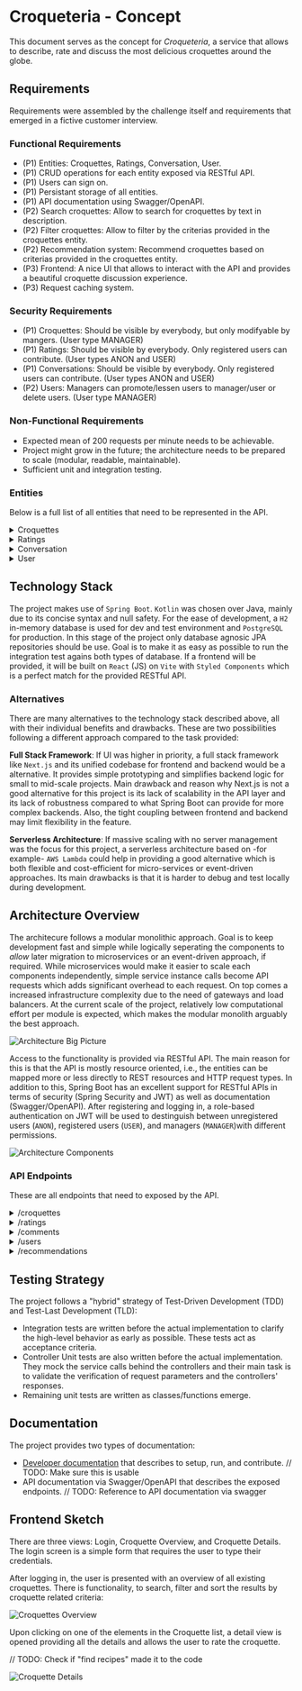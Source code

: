 # Croqueteria - Concept

This document serves as the concept for _Croqueteria_, a service that allows to describe, rate and discuss the most delicious croquettes around the globe.

## Requirements

Requirements were assembled by the challenge itself and requirements that emerged in a fictive customer interview.

### Functional Requirements

- (P1) Entities: Croquettes, Ratings, Conversation, User.
- (P1) CRUD operations for each entity exposed via RESTful API.
- (P1) Users can sign on.
- (P1) Persistant storage of all entities.
- (P1) API documentation using Swagger/OpenAPI.
- (P2) Search croquettes: Allow to search for croquettes by text in description.
- (P2) Filter croquettes: Allow to filter by the criterias provided in the croquettes entity.
- (P2) Recommendation system: Recommend croquettes based on criterias provided in the croquettes entity.
- (P3) Frontend: A nice UI that allows to interact with the API and provides a beautiful croquette discussion experience.
- (P3) Request caching system.

### Security Requirements

- (P1) Croquettes: Should be visible by everybody, but only modifyable by mangers. (User type MANAGER)
- (P1) Ratings: Should be visible by everybody. Only registered users can contribute. (User types ANON and USER)
- (P1) Conversations: Should be visible by everybody. Only registered users can contribute. (User types ANON and USER)
- (P2) Users: Managers can promote/lessen users to manager/user or delete users. (User type MANAGER)

### Non-Functional Requirements

- Expected mean of 200 requests per minute needs to be achievable.
- Project might grow in the future; the architecture needs to be prepared to scale (modular, readable, maintainable).
- Sufficient unit and integration testing.

### Entities

Below is a full list of all entities that need to be represented in the API.

<details>
 <summary>Croquettes</summary>

> | Field       | Type         | Description                                      |
> | ----------- | ------------ | ------------------------------------------------ |
> | id          | Long Int     | Primary identifier.                              |
> | country     | String       | Home of this type of croquette .                 |
> | name        | String       | The name of the croquette, if available.         |
> | description | String       | Describes the croquettes and their ingrediences. |
> | crunchiness | Int          | How crunchy is the croquette on a 1-5 scale?     |
> | spiciness   | Int          | How spicy is the croquette on a 1-5 scale?       |
> | vegan       | Boolean      | Is it vegan?                                     |
> | form        | Enum<String> | cylindric, disk, ball, oval, or other.           |

</details>

<details>
 <summary>Ratings</summary>

> | Field        | Type     | Description                                           |
> | ------------ | -------- | ----------------------------------------------------- |
> | id           | Long Int | Primary identifier.                                   |
> | corquette_id | Long Int | Foreign key, linking to the croquette.                |
> | use_id       | Long Int | Foreign key, linking the user.                        |
> | rating       | Int      | 1-5 rating of a certain user for a certain croquette. |

</details>

<details>
 <summary>Conversation</summary>

> | Field        | Type      | Description                                      |
> | ------------ | --------- | ------------------------------------------------ |
> | id           | Long Int  | Primary identifier.                              |
> | corquette_id | Long Int  | Foreign key, linking to the croquette.           |
> | use_id       | Long Int  | Foreign key, linking the user.                   |
> | comment      | String    | Comment of a certain user to a certain croquette |
> | created_at   | Timestamp | Timestamp of creation.                           |

</details>

<details>
 <summary>User</summary>

> | Field    | Type     | Description                         |
> | -------- | -------- | ----------------------------------- |
> | id       | Long Int | Primary identifier.                 |
> | email    | String   | User's email, serving as user name. |
> | password | String   | Hashed user password.               |
> | role     | String   | User or Manager                     |

</details>

## Technology Stack

The project makes use of `Spring Boot`. `Kotlin` was chosen over Java, mainly due to its concise syntax and null safety. For the ease of development, a `H2` in-memory database is used for dev and test environment and `PostgreSQL` for production. In this stage of the project only database agnosic JPA repositories should be use. Goal is to make it as easy as possible to run the integration test agains both types of database. If a frontend will be provided, it will be built on `React` (JS) on `Vite` with `Styled Components` which is a perfect match for the provided RESTful API.

### Alternatives

There are many alternatives to the technology stack described above, all with their individual benefits and drawbacks. These are two possibilities following a different approach compared to the task provided:

**Full Stack Framework**: If UI was higher in priority, a full stack framework like `Next.js` and its unified codebase for frontend and backend would be a alternative. It provides simple prototyping and simplifies backend logic for small to mid-scale projects. Main drawback and reason why Next.js is not a good alternative for this project is its lack of scalability in the API layer and its lack of robustness compared to what Spring Boot can provide for more complex backends. Also, the tight coupling between frontend and backend may limit flexibility in the feature.

**Serverless Architecture**: If massive scaling with no server management was the focus for this project, a serverless architecture based on -for example- `AWS Lambda` could help in providing a good alternative which is both flexible and cost-efficient for micro-services or event-driven approaches. Its main drawbacks is that it is harder to debug and test locally during development.

## Architecture Overview

The architecure follows a modular monolithic approach. Goal is to keep development fast and simple while logically seperating the components to _allow_ later migration to microservices or an event-driven approach, if required. While microservices would make it easier to scale each components independently, simple service instance calls become API requests which adds significant overhead to each request. On top comes a increased infrastructure complexity due to the need of gateways and load balancers. At the current scale of the project, relatively low computational effort per module is expected, which makes the modular monolith arguably the best approach.

![Architecture Big Picture](img/architecure_bp.svg)

Access to the functionality is provided via RESTful API. The main reason for this is that the API is mostly resource oriented, i.e., the entities can be mapped more or less directly to REST resources and HTTP request types. In addition to this, Spring Boot has an excellent support for RESTful APIs in terms of security (Spring Security and JWT) as well as documentation (Swagger/OpenAPI). After registering and logging in, a role-based authentication on JWT will be used to destinguish between unregistered users (`ANON`), registered users (`USER`), and managers (`MANAGER`)with different permissions.

![Architecture Components](img/architecture_components.svg)

### API Endpoints

These are all endpoints that need to exposed by the API.

<details><summary>/croquettes</summary>

> | Request | Endpoint | Role    | Description                                                                   |
> | ------- | -------- | ------- | ----------------------------------------------------------------------------- |
> | GET     | `/{id?}` | Any     | Returns all (sorted/filtered) croquettes or a single one if `id` is provided. |
> | POST    | `/`      | Manager | Creates a new croquette.                                                      |
> | PUT     | `/{id}`  | Manager | Update an existing croquette referenced by `id`.                              |
> | DELETE  | `/{id}`  | Manager | Deletes an existing croquette, referenced by `id`.                            |

- Fields to sort by ascending and descending: `rating`, `spiciness`, `crunchiness`, `name`.
- Fields to filter by: `mean_rating` (>=), `vegan`, `form`, `description` (contains keyword).

</details>
<details><summary> /ratings</summary>

> | Request | Endpoint | Role | Description                                                         |
> | ------- | -------- | ---- | ------------------------------------------------------------------- |
> | GET     | `/{id?}` | Any  | Returns all (filtered) ratings or a single one if `id` is provided. |
> | POST    | `/`      | User | Adds a new croquette rating.                                        |
> | PUT     | `/{id}`  | User | Update an existing rating referenced by `id`.                       |
> | DELETE  | `/{id}`  | User | Deletes an existing rating, referenced by `id`.                     |

- Fields to filter: `croquette_id`

</details>
<details><summary> /comments</summary>

> | Request | Endpoint | Role | Description                                                          |
> | ------- | -------- | ---- | -------------------------------------------------------------------- |
> | GET     | `/{id?}` | Any  | Returns all (filtered) comments or a single one if `id` is provided. |
> | POST    | `/`      | User | Adds a new croquette comment.                                        |
> | PUT     | `/{id}`  | User | Update an existing comment referenced by `id`.                       |
> | DELETE  | `/{id}`  | User | Deletes an existing comment, referenced by `id`.                     |

- Fields to filter: `croquette_id`

</details>
<details><summary> /users</summary>

> | Request | Endpoint | Role         | Description                                                                                   |
> | ------- | -------- | ------------ | --------------------------------------------------------------------------------------------- |
> | GET     | `/{id?}` | User/Manager | Returns all (filtered) users or a single one if `id` is provided and permissions are granted. |
> | POST    | `/`      | Any          | Registers a new user.                                                                         |
> | PUT     | `/{id}`  | Manager      | Update an existing user referenced by `id`.                                                   |
> | DELETE  | `/{id}`  | Manager      | Deletes an existing user, referenced by `id`.                                                 |

- Fields to filter: `role`

</details>
<details><summary> /recommendations</summary>

> | Request | Endpoint | Role | Description                                                                    |
> | ------- | -------- | ---- | ------------------------------------------------------------------------------ |
> | GET     | `/`      | Any  | Returns a list of corquettes that match best to the filter criterias provided. |

- Filter criterias that can be provided:`spiciness`, `crunchiness`, `mean_rating` (>=), `vegan`, `form`.

</details>

## Testing Strategy

The project follows a "hybrid" strategy of Test-Driven Development (TDD) and Test-Last Development (TLD):

- Integration tests are written before the actual implementation to clarify the high-level behavior as early as possible. These tests act as acceptance criteria.
- Controller Unit tests are also written before the actual implementation. They mock the service calls behind the controllers and their main task is to validate the verification of request parameters and the controllers' responses.
- Remaining unit tests are written as classes/functions emerge.

## Documentation

The project provides two types of documentation:

- [Developer documentation](https://github.com/dextreem/krokettenbude) that describes to setup, run, and contribute. // TODO: Make sure this is usable
- API documentation via Swagger/OpenAPI that describes the exposed endpoints. // TODO: Reference to API documentation via swagger

## Frontend Sketch

There are three views: Login, Croquette Overview, and Croquette Details. The login screen is a simple form that requires the user to type their credentials.

After logging in, the user is presented with an overview of all existing croquettes. There is functionality, to search, filter and sort the results by croquette related criteria:

![Croquettes Overview](img/frontend_overview.svg)

Upon clicking on one of the elements in the Croquette list, a detail view is opened providing all the details and allows the user to rate the croquette.

// TODO: Check if "find recipes" made it to the code

![Croquette Details](img/frontend_details.svg)
